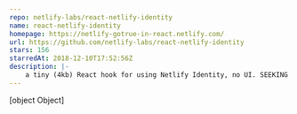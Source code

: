 ```yaml
---
repo: netlify-labs/react-netlify-identity
name: react-netlify-identity
homepage: https://netlify-gotrue-in-react.netlify.com/
url: https://github.com/netlify-labs/react-netlify-identity
stars: 156
starredAt: 2018-12-10T17:52:56Z
description: |-
    a tiny (4kb) React hook for using Netlify Identity, no UI. SEEKING MAINTAINERS
---
```


[object Object]
